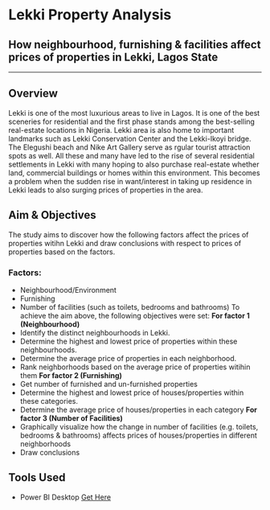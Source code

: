 # Lekki Property Analysis
## How neighbourhood, furnishing &amp; facilities affect prices of properties in Lekki, Lagos State

---
## Overview
Lekki is one of the most luxurious areas to live in Lagos. It is one of the best sceneries for residential and the first phase stands among the best-selling real-estate locations in Nigeria. Lekki area is also home to important landmarks such as Lekki Conservation Center and the Lekki-Ikoyi bridge. The Elegushi beach and Nike Art Gallery serve as rgular tourist attraction spots as well. All these and many have led to the rise of several residential settlements in Lekki with many hoping to also purchase real-estate whether land, commercial buildings or homes within this environment.
This becomes a problem when the sudden rise in want/interest in taking up residence in Lekki leads to also surging prices of properties in the area.

## Aim & Objectives
The study aims to discover how the following factors affect the prices of properties witihn Lekki and draw conclusions with respect to prices of properties based on the factors.
### Factors:
- Neighbourhood/Environment
- Furnishing
- Number of facilities (such as toilets, bedrooms and bathrooms)
To achieve the aim above, the following objectives were set:
**For factor 1 (Neighbourhood)**
- Identify the distinct neighbourhoods in Lekki.
- Determine the highest and lowest price of properties within these neighbourhoods.
- Determine the average price of properties in each neighborhood.
- Rank neighborhoods based on the average price of properties witihin them
**For factor 2 (Furnishing)**
- Get number of furnished and un-furnished properties
- Determine the highest and lowest price of houses/properties within these categories.
- Determine the average price of houses/properties in each category
**For factor 3 (Number of Facilities)**
- Graphically visualize how the change in number of facilities (e.g. toilets, bedrooms & bathrooms) affects prices of houses/properties in different neighborhoods
- Draw conclusions

## Tools Used
- Power BI Desktop [Get Here](https://powerbi.microsoft.com/en-us/downloads/)
